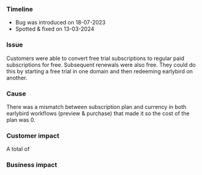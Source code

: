### Timeline
- Bug was introduced on 18-07-2023
- Spotted & fixed on 13-03-2024
### Issue
Customers were able to convert free trial subscriptions to regular paid subscriptions for free. Subsequent renewals were also free. They could do this by starting a free trial in one domain and then redeeming earlybird on another.
### Cause
There was a mismatch between subscription plan and currency in both earlybird workflows (preview & purchase) that made it so the cost of the plan was 0.
### Customer impact
A total of 
### Business impact
